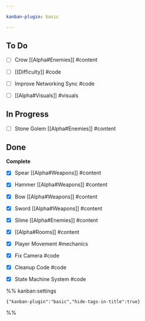```yaml
---

kanban-plugin: basic

---
```


## To Do

- [ ] Crow [[Alpha#Enemies]] #content
- [ ] [[Difficulty]] #code
- [ ] Improve Networking Sync #code
- [ ] [[Alpha#Visuals]] #visuals


## In Progress

- [ ] Stone Golem [[Alpha#Enemies]] #content


## Done

**Complete**
- [x] Spear [[Alpha#Weapons]] #content
- [x] Hammer  [[Alpha#Weapons]] #content
- [x] Bow [[Alpha#Weapons]] #content
- [x] Sword  [[Alpha#Weapons]] #content
- [x] Slime [[Alpha#Enemies]] #content
- [x] [[Alpha#Rooms]] #content
- [x] Player Movement #mechanics
- [x] Fix Camera #code
- [x] Cleanup Code #code
- [x] State Machine System #code




%% kanban:settings
```
{"kanban-plugin":"basic","hide-tags-in-title":true}
```
%%
